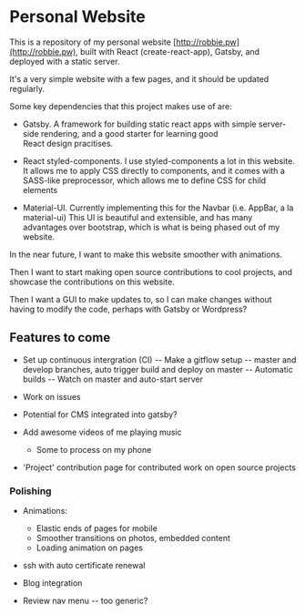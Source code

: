 # Personal Website

This is a repository of my personal website [http://robbie.pw](http://robbie.pw), built with React (create-react-app), Gatsby, and deployed with a static server.

It's a very simple website with a few pages, and it should be updated regularly.

Some key dependencies that this project makes use of are:

* Gatsby.
            A framework for building static react apps with simple server-side rendering, and a good starter for learning good     
            React design pracitises.
            
* React styled-components.
            I use styled-components a lot in this website. It allows me to apply CSS directly to components, and it
            comes with a SASS-like preprocessor, which allows me to define CSS for child elements      
* Material-UI.
            Currently implementing this for the Navbar (i.e. AppBar, a la material-ui)
            This UI is beautiful and extensible, and has many advantages over bootstrap, which is
            what is being phased out of my website.

In the near future, I want to make this website smoother with animations. 

Then I want to start making open source contributions to cool projects, and showcase the contributions
on this website.

Then I want a GUI to make updates to, so I can make changes without
having to modify the code, perhaps with Gatsby or Wordpress?

## Features to come
* Set up continuous intergration (CI) 
     -- Make a gitflow setup 
            -- master and develop branches, auto trigger build and deploy on master
     -- Automatic builds
     -- Watch on master and auto-start server 

* Work on issues 
           
* Potential for CMS integrated into gatsby?
               
* Add awesome videos of me playing music
   * Some to process on my phone

* 'Project' contribution page for contributed work on open source projects

### Polishing 
         
* Animations:
   * Elastic ends of pages for mobile
   * Smoother transitions on photos, embedded content
   * Loading animation on pages

* ssh with auto certificate renewal

* Blog integration

* Review nav menu -- too generic?
